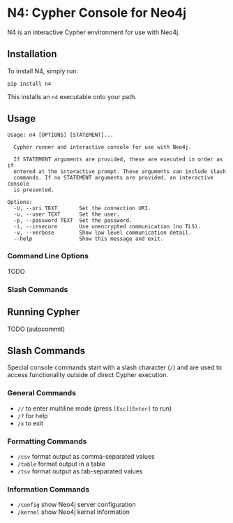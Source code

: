 # N4: Cypher Console for Neo4j

N4 is an interactive Cypher environment for use with Neo4j.


## Installation
To install N4, simply run:
```
pip install n4
```

This installs an `n4` executable onto your path.


## Usage
```
Usage: n4 [OPTIONS] [STATEMENT]...

  Cypher runner and interactive console for use with Neo4j.

  If STATEMENT arguments are provided, these are executed in order as if
  entered at the interactive prompt. These arguments can include slash
  commands. If no STATEMENT arguments are provided, an interactive console
  is presented.

Options:
  -U, --uri TEXT       Set the connection URI.
  -u, --user TEXT      Set the user.
  -p, --password TEXT  Set the password.
  -i, --insecure       Use unencrypted communication (no TLS).
  -v, --verbose        Show low level communication detail.
  --help               Show this message and exit.
```


### Command Line Options
TODO

### Slash Commands


## Running Cypher
TODO (autocommit)


## Slash Commands
Special console commands start with a slash character (`/`) and are used to access functionality outside of direct Cypher execution.

### General Commands
- `//`      to enter multiline mode (press `[Esc][Enter]` to run)
- `/?`      for help
- `/x`      to exit

### Formatting Commands
- `/csv`    format output as comma-separated values
- `/table`  format output in a table
- `/tsv`    format output as tab-separated values

### Information Commands
- `/config` show Neo4j server configuration
- `/kernel` show Neo4j kernel information
